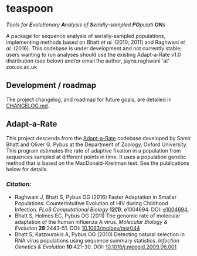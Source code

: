 # teaspoon
***T**ools for **E**volutionary **A**nalysis of **S**erially-sampled **PO**pulati **ON**s*

A package for sequence analysis of serially-sampled populations, implementing methods based on Bhatt *et al.* (2010; 2011) and Raghwani *et al.* (2016). This codebase is under development and not currently stable; users wanting to run analyses should use the existing Adapt-a-Rate v1.0 distribution (see below) and/or email the author, jayna.raghwani 'at' zoo.ox.ac.uk

## Development / roadmap

The project changelog, and roadmap for future goals, are detailed in [CHANGELOG.md](CHANGELOG.md).

## Adapt-a-Rate

This project descends from the [Adapt-a-Rate](http://evolve.zoo.ox.ac.uk/Evolve/AdaptARate.html) codebase developed by Samir Bhatt and Oliver G. Pybus at the Department of Zoology, Oxford University.
This program estimates the rate of adaptive fixation in a population from sequences sampled at different points in time. It uses a population genetic method that is based on the MacDonald-Kreitman test. See the publications below for details.

### *Citation:*

- Raghwani J, Bhatt S, Pybus OG (2016) Faster Adaptation in Smaller Populations: Counterintuitive Evolution of HIV during Childhood Infection. *PLoS Computational Biology* **12(1)**: e1004694. DOI: [e1004694.](https://doi.org/10.1371/journal.pcbi.1004694)
- Bhatt S, Holmes EC, Pybus OG (2011) The genomic rate of molecular adaptation of the human influenza A virus. *Molecular Biology & Evolution* **28**:2443-51. DOI: [10.1093/molbev/msr044](http://dx.doi.org/10.1093/molbev/msr044)
- Bhatt S, Katzourakis A, Pybus OG (2010) Detecting natural selection in RNA virus populations using sequence summary statistics. *Infection Genetics & Evolution* **10**:421-30. DOI: [10.1016/j.meegid.2009.06.001](http://dx.doi.org/10.1016/j.meegid.2009.06.001)


